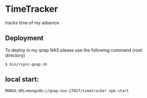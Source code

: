 TimeTracker
===========

tracks time of my adsence

## Deployment
To deploy in my qnap NAS please use the following command (root directory)

`$ bin/rsync-qnap.sh`

## local start:
`MONGO_URL=mongodb://qnap-nas:27017/timetracker npm start`
